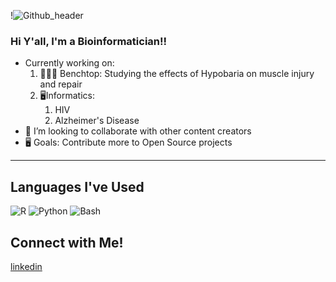 !![Github_header](https://user-images.githubusercontent.com/64904079/95803858-26951480-0ccf-11eb-8846-f00d8a3cf1c1.png)


### Hi Y'all, I'm a Bioinformatician!!

- Currently working on: 
  1. :woman_scientist::dna: Benchtop: Studying the effects of Hypobaria on muscle injury and repair
  2. :desktop_computer:Informatics: 
        1. HIV
        2. Alzheimer's Disease
- 👯 I’m looking to collaborate with other content creators
- :desktop_computer: Goals: Contribute more to Open Source projects

*********
## Languages I've Used 
![R](https://user-images.githubusercontent.com/64904079/95804665-5b09d000-0cd1-11eb-9d23-97914cf3380c.jpeg)
![Python](https://user-images.githubusercontent.com/64904079/95804706-78d73500-0cd1-11eb-9959-ce70cf8e45b6.png)
![Bash](https://user-images.githubusercontent.com/64904079/95884747-7a910f00-0d4a-11eb-9e12-a5ca448c4781.png)
<!--wi*quL3fcV-->
## Connect with Me! 

[linkedin](https://www.linkedin.com/in/madison-carpenter-87500519b/)
